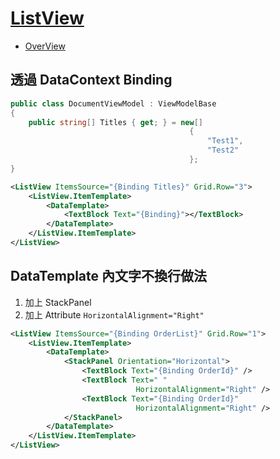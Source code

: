 # [ListView](https://docs.microsoft.com/zh-tw/dotnet/api/system.windows.controls.listview)

- [OverView](https://docs.microsoft.com/zh-tw/dotnet/framework/wpf/controls/listview-overview)



## 透過 DataContext Binding

```csharp
public class DocumentViewModel : ViewModelBase
{
    public string[] Titles { get; } = new[]
                                        {
                                            "Test1",
                                            "Test2"
                                        };
}
```

```xml
<ListView ItemsSource="{Binding Titles}" Grid.Row="3">
    <ListView.ItemTemplate>
        <DataTemplate>
            <TextBlock Text="{Binding}"></TextBlock>
        </DataTemplate>
    </ListView.ItemTemplate>
</ListView>
```

## DataTemplate 內文字不換行做法

1. 加上 StackPanel
1. 加上 Attribute `HorizontalAlignment="Right"`

```xml
<ListView ItemsSource="{Binding OrderList}" Grid.Row="1">
    <ListView.ItemTemplate>
        <DataTemplate>
            <StackPanel Orientation="Horizontal">
                <TextBlock Text="{Binding OrderId}" />
                <TextBlock Text=" "
                            HorizontalAlignment="Right" />
                <TextBlock Text="{Binding OrderId}"
                            HorizontalAlignment="Right" />
            </StackPanel>
        </DataTemplate>
    </ListView.ItemTemplate>
</ListView>
```
